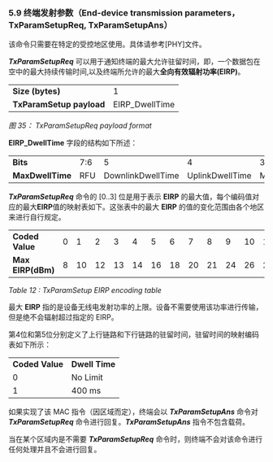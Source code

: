 ### 5.9 终端发射参数（End-device transmission parameters，TxParamSetupReq, TxParamSetupAns）

该命令只需要在特定的受控地区使用。具体请参考[PHY]文件。

***TxParamSetupReq*** 可以用于通知终端的最大允许驻留时间，即，一个数据包在空中的最大持续传输时间,以及终端所允许的最大**全向有效辐射功率(EIRP)**。

<table class="lora-table">
   <tr>
      <td><b>Size (bytes)</b></td>   
      <td>1</td>   
   </tr>
   <tr>
      <td><b>TxParamSetup payload</b></td>
      <td>EIRP_DwellTime</td>
   </tr>
</table>     

*图 35： TxParamSetupReq payload format*

**EIRP_DwellTime** 字段的结构如下所述：

<table class="lora-table">
   <tr>
      <td><b>Bits</b></td>   
      <td>7:6</td>   
      <td>5</td>   
      <td>4</td>  
      <td>3:0</td>  
   </tr>
   <tr>
      <td><b>MaxDwellTime</b></td>
      <td>RFU</td>
      <td>DownlinkDwellTime</td>   
      <td>UplinkDwellTime</td>  
      <td>MaxEIRP</td>  
   </tr>
</table>

***TxParamSetupReq*** 命令的 [0..3] 位是用于表示 **EIRP** 的最大值，每个编码值对应的最大**EIRP**值的映射表如下。这张表中的最大 **EIRP** 的值的变化范围由各个地区来进行自行规定。

<table class="lora-table">
   <tr>
      <td><b>Coded Value</b></td>   
      <td>0</td>   
      <td>1</td>   
      <td>2</td>  
      <td>3</td>  
      <td>4</td>  
      <td>5</td>  
      <td>6</td>  
      <td>7</td>  
      <td>8</td>  
      <td>9</td>  
      <td>10</td>  
      <td>11</td>  
      <td>12</td>  
      <td>13</td>  
      <td>14</td>  
      <td>15</td>  
   </tr>
   <tr>
      <td><b>Max EIRP(dBm)</b></td>   
      <td>8</td>   
      <td>10</td>   
      <td>12</td>  
      <td>13</td>  
      <td>14</td>  
      <td>16</td>  
      <td>18</td>  
      <td>20</td>  
      <td>21</td>  
      <td>24</td>  
      <td>26</td>  
      <td>27</td>  
      <td>29</td>  
      <td>30</td>  
      <td>33</td>  
      <td>36</td>  
   </tr>
</table>

*Table 12 : TxParamSetup EIRP encoding table*

最大 **EIRP** 指的是设备无线电发射功率的上限。设备不需要使用该功率进行传输，但是绝不会辐射超过指定的 EIRP。

第4位和第5位分别定义了上行链路和下行链路的驻留时间，驻留时间的映射编码表如下所示：

<table class="lora-table">
   <tr>
      <td><b>Coded Value</b></td>   
      <td><b>Dwell Time</b></td>   
   </tr>
   <tr>
      <td>0</td>
      <td>No Limit</td>
   </tr>
   <tr>
      <td>1</td>
      <td>400 ms</td>
   </tr>
</table>  

如果实现了该 MAC 指令（因区域而定），终端会以 ***TxParamSetupAns*** 命令对***TxParamSetupReq*** 命令进行回复。***TxParamSetupAns*** 指令不包含载荷。

当在某个区域内是不需要 ***TxParamSetupReq*** 命令时，则终端不会对该命令进行任何处理并且不会进行回复。

